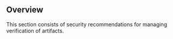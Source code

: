 ## Overview

This section consists of security recommendations for managing verification of artifacts.